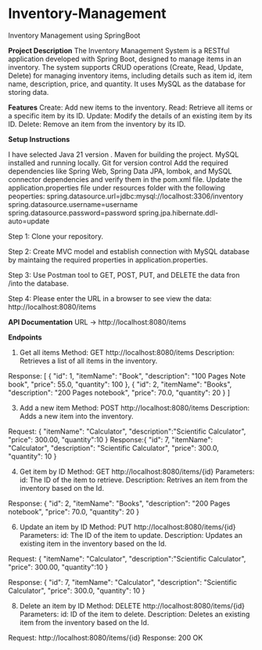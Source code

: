 # Inventory-Management
 Inventory Management using SpringBoot

**Project Description**
The Inventory Management System is a RESTful application developed with Spring Boot, designed to manage items in an inventory. The system supports CRUD operations (Create, Read, Update, Delete) for managing inventory items, including details such as item id, item name, description, price, and quantity. It uses MySQL as the database for storing data.

**Features**
Create: Add new items to the inventory.
Read: Retrieve all items or a specific item by its ID.
Update: Modify the details of an existing item by its ID.
Delete: Remove an item from the inventory by its ID.

**Setup Instructions**

I have selected Java 21 version .
Maven for building the project.
MySQL installed and running locally.
Git for version control
Add the required dependencies like  Spring Web, Spring Data JPA, lombok, and MySQL connector dependencies and verify them in the pom.xml file.
Update the application.properties file under resources folder with the following peoperties:
spring.datasource.url=jdbc:mysql://localhost:3306/inventory
spring.datasource.username=username
spring.datasource.password=password
spring.jpa.hibernate.ddl-auto=update


Step 1: Clone your repository.

Step 2: Create MVC model and establish connection with MySQL database by maintaing the required properties in application.properties.


Step 3: Use Postman tool to GET, POST, PUT, and DELETE the data fron /into the database.

Step 4: Please enter the URL in a browser to see view the data:  http://localhost:8080/items

**API Documentation**
URL -> http://localhost:8080/items

**Endpoints**
1. Get all items
Method: GET http://localhost:8080/items
Description: Retrieves a list of all items in the inventory.

Response: [
    {
        "id": 1,
        "itemName": "Book",
        "description": "100 Pages Note book",
        "price": 55.0,
        "quantity": 100
    },
    {
        "id": 2,
        "itemName": "Books",
        "description": "200 Pages notebook",
        "price": 70.0,
        "quantity": 20
    }
]

3. Add a new item
Method: POST http://localhost:8080/items
Description: Adds a new item into the inventory.

Request: {
    "itemName": "Calculator",
    "description":"Scientific Calculator",
    "price": 300.00,
    "quantity":10
}
Response:{
    "id": 7,
    "itemName": "Calculator",
    "description": "Scientific Calculator",
    "price": 300.0,
    "quantity": 10
}

4. Get item by ID
Method: GET http://localhost:8080/items/{id}
Parameters: id: The ID of the item to retrieve.
Description: Retrives an item from the inventory based on the Id.

Response: {
    "id": 2,
    "itemName": "Books",
    "description": "200 Pages notebook",
    "price": 70.0,
    "quantity": 20
}

6. Update an item by ID
Method: PUT http://localhost:8080/items/{id}
Parameters: id: The ID of the item to update.
Description: Updates an existing item in the inventory based on the Id.

Request: {
    "itemName": "Calculator",
    "description":"Scientific Calculator",
    "price": 300.00,
    "quantity":10
}

Response: {
    "id": 7,
    "itemName": "Calculator",
    "description": "Scientific Calculator",
    "price": 300.0,
    "quantity": 10
}


8. Delete an item by ID
Method: DELETE http://localhost:8080/items/{id}
Parameters: id: ID of the item to delete.
Description: Deletes an existing item from the inventory based on the Id.

Request: http://localhost:8080/items/{id}
Response: 200 OK
